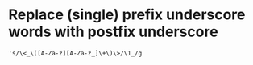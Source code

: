 # Replace (single) prefix underscore words with postfix underscore

`'s/\<_\([A-Za-z][A-Za-z_]\+\)\>/\1_/g`
